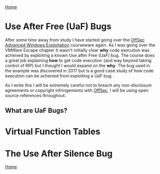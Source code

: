 [Home](https://plackyhacker.github.io)

# Use After Free (UaF) Bugs

After some time away from study I have started going over the [OffSec Advanced Windows Exploitation](https://www.offsec.com/courses/exp-401/) courseware again. As I was going over the VMWare Escape chapter it wasn't initially clear **why** code execution was acheived by exploiting a known Use after Free (UaF) bug. The course does a great job explaining **how** to get code execution (and way beyond taking control of RIP) but I thought I would expand on the **why**. The bug used in the example was discovered in 2017 but is a good case study of how code execution can be acheived from exploiting a UaF bug.

As I write this I will be extremely careful not to breach any non-disclosure agreements or copyright infringements with [OffSec](https://www.offsec.com), I will be using open source references throughout.

## What are UaF Bugs?

# Virtual Function Tables

# The Use After Silence Bug


[Home](https://plackyhacker.github.io)
